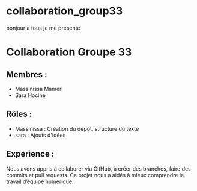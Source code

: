 # collaboration_group33
bonjour a tous 
je me presente 
# Collaboration Groupe 33

## Membres :
- Massinissa Mameri
- Sara Hocine

## Rôles :
- Massinissa : Création du dépôt, structure du texte
- sara : Ajouts d'idées

## Expérience :
Nous avons appris à collaborer via GitHub, à créer des branches, faire des commits et pull requests. Ce projet nous a aidés à mieux comprendre le travail d’équipe numérique.
